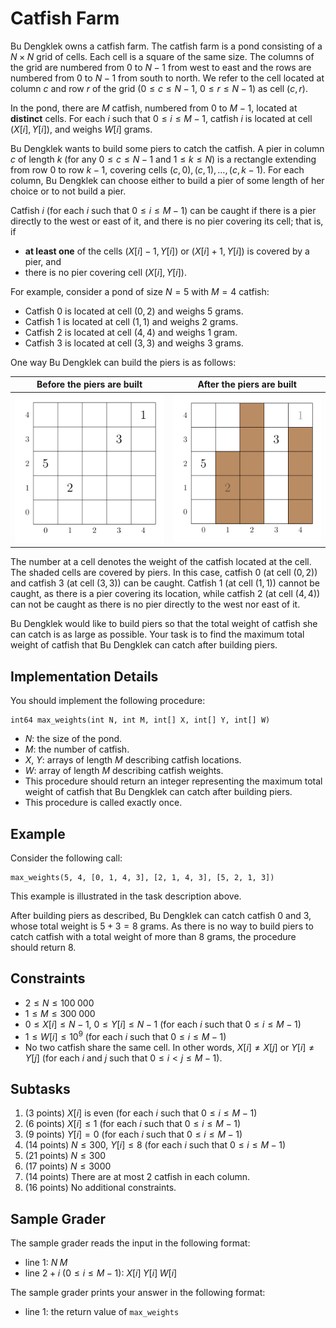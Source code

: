 # Catfish Farm

Bu Dengklek owns a catfish farm.
The catfish farm is a pond consisting of a $N \times N$ grid of cells.
Each cell is a square of the same size.
The columns of the grid are numbered from $0$ to $N - 1$ from west to east and the rows are numbered from $0$ to $N - 1$ from south to north.
We refer to the cell located at column $c$ and row $r$ of the grid ($0 \le c \le N - 1$, $0 \le r \le N - 1$) as cell $(c, r)$.

In the pond, there are $M$ catfish, numbered from $0$ to $M - 1$, located at **distinct** cells.
For each $i$ such that $0 \le i \le M - 1$, catfish $i$ is located at cell $(X[i], Y[i])$, and weighs $W[i]$ grams.

Bu Dengklek wants to build some piers to catch the catfish.
A pier in column $c$ of length $k$ (for any $0 \le c \le N - 1$ and $1 \le k \le N$) is a rectangle extending from row $0$ to row $k - 1$, covering cells $(c, 0), (c, 1), \ldots, (c, k - 1)$.
For each column, Bu Dengklek can choose either to build a pier of some length of her choice or to not build a pier.

Catfish $i$ (for each $i$ such that $0 \le i \le M - 1$) can be caught if there is a pier directly to the west or east of it, and there is no pier covering its cell; that is, if
* **at least one** of the cells $(X[i] - 1, Y[i])$ or $(X[i] + 1, Y[i])$ is covered by a pier, and
* there is no pier covering cell $(X[i], Y[i])$.

For example, consider a pond of size $N = 5$ with $M = 4$ catfish:

* Catfish $0$ is located at cell $(0, 2)$ and weighs $5$ grams.
* Catfish $1$ is located at cell $(1, 1)$ and weighs $2$ grams.
* Catfish $2$ is located at cell $(4, 4)$ and weighs $1$ gram.
* Catfish $3$ is located at cell $(3, 3)$ and weighs $3$ grams.

One way Bu Dengklek can build the piers is as follows:

 Before the piers are built  | After the piers are built
:---------------------------:|:---------------------------:
![](fish-sample1-pond.png)   | ![](fish-sample1-pier.png)

The number at a cell denotes the weight of the catfish located at the cell.
The shaded cells are covered by piers.
In this case, catfish $0$ (at cell $(0, 2)$) and catfish $3$ (at cell $(3, 3)$) can be caught.
Catfish $1$ (at cell $(1, 1)$) cannot be caught, as there is a pier covering its location, while catfish $2$ (at cell $(4, 4)$) can not be caught as there is no pier directly to the west nor east of it.

Bu Dengklek would like to build piers so that the total weight of catfish she can catch is as large as possible.
Your task is to find the maximum total weight of catfish that Bu Dengklek can catch after building piers.


## Implementation Details

You should implement the following procedure:

```
int64 max_weights(int N, int M, int[] X, int[] Y, int[] W)
```

* $N$: the size of the pond.
* $M$: the number of catfish.
* $X$, $Y$: arrays of length $M$ describing catfish locations.
* $W$: array of length $M$ describing catfish weights.
* This procedure should return an integer representing the maximum total weight of catfish that Bu Dengklek can catch after building piers.
* This procedure is called exactly once.


## Example

Consider the following call:

```
max_weights(5, 4, [0, 1, 4, 3], [2, 1, 4, 3], [5, 2, 1, 3])
```

This example is illustrated in the task description above.

After building piers as described, Bu Dengklek can catch catfish $0$ and $3$, whose total weight is $5 + 3 = 8$ grams.
As there is no way to build piers to catch catfish with a total weight of more than $8$ grams, the procedure should return $8$.


## Constraints

* $2 \le N \le 100\;000$
* $1 \le M \le 300\;000$
* $0 \le X[i] \le N - 1$, $0 \le Y[i] \le N - 1$ (for each $i$ such that $0 \le i \le M - 1$)
* $1 \le W[i] \le 10^9$ (for each $i$ such that $0 \le i \le M - 1$)
* No two catfish share the same cell.
  In other words, $X[i] \neq X[j]$ or $Y[i] \neq Y[j]$ (for each $i$ and $j$ such that $0 \le i \lt j \le M - 1$).


## Subtasks

1. (3 points) $X[i]$ is even (for each $i$ such that $0 \le i \le M - 1$)
1. (6 points) $X[i] \le 1$ (for each $i$ such that $0 \le i \le M - 1$)
1. (9 points) $Y[i] = 0$ (for each $i$ such that $0 \le i \le M - 1$)
1. (14 points) $N \le 300$, $Y[i] \le 8$ (for each $i$ such that $0 \le i \le M - 1$)
1. (21 points) $N \le 300$
1. (17 points) $N \le 3000$
1. (14 points) There are at most $2$ catfish in each column.
1. (16 points) No additional constraints.


## Sample Grader

The sample grader reads the input in the following format:

* line $1$: $N \; M$
* line $2 + i$ ($0 \le i \le M - 1$): $X[i] \; Y[i] \; W[i]$

The sample grader prints your answer in the following format:

* line $1$: the return value of `max_weights`
